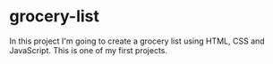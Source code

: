 # grocery-list
In this project I'm going to create a grocery list using HTML, CSS and JavaScript. This is one of my first projects.
